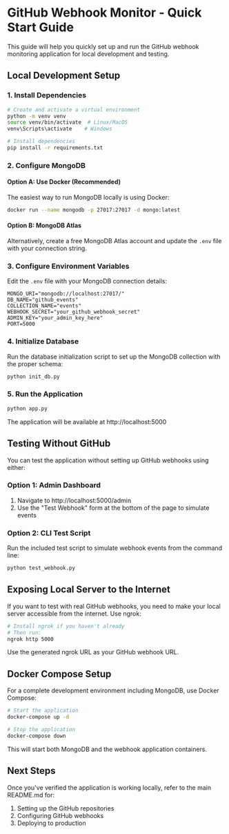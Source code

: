 # GitHub Webhook Monitor - Quick Start Guide

This guide will help you quickly set up and run the GitHub webhook monitoring application for local development and testing.

## Local Development Setup

### 1. Install Dependencies

```bash
# Create and activate a virtual environment
python -m venv venv
source venv/bin/activate  # Linux/MacOS
venv\Scripts\activate    # Windows

# Install dependencies
pip install -r requirements.txt
```

### 2. Configure MongoDB

#### Option A: Use Docker (Recommended)

The easiest way to run MongoDB locally is using Docker:

```bash
docker run --name mongodb -p 27017:27017 -d mongo:latest
```

#### Option B: MongoDB Atlas

Alternatively, create a free MongoDB Atlas account and update the `.env` file with your connection string.

### 3. Configure Environment Variables

Edit the `.env` file with your MongoDB connection details:

```
MONGO_URI="mongodb://localhost:27017/"
DB_NAME="github_events"
COLLECTION_NAME="events"
WEBHOOK_SECRET="your_github_webhook_secret"
ADMIN_KEY="your_admin_key_here"
PORT=5000
```

### 4. Initialize Database

Run the database initialization script to set up the MongoDB collection with the proper schema:

```bash
python init_db.py
```

### 5. Run the Application

```bash
python app.py
```

The application will be available at http://localhost:5000

## Testing Without GitHub

You can test the application without setting up GitHub webhooks using either:

### Option 1: Admin Dashboard

1. Navigate to http://localhost:5000/admin
2. Use the "Test Webhook" form at the bottom of the page to simulate events

### Option 2: CLI Test Script

Run the included test script to simulate webhook events from the command line:

```bash
python test_webhook.py
```

## Exposing Local Server to the Internet

If you want to test with real GitHub webhooks, you need to make your local server accessible from the internet. Use ngrok:

```bash
# Install ngrok if you haven't already
# Then run:
ngrok http 5000
```

Use the generated ngrok URL as your GitHub webhook URL.

## Docker Compose Setup

For a complete development environment including MongoDB, use Docker Compose:

```bash
# Start the application
docker-compose up -d

# Stop the application
docker-compose down
```

This will start both MongoDB and the webhook application containers.

## Next Steps

Once you've verified the application is working locally, refer to the main README.md for:

1. Setting up the GitHub repositories
2. Configuring GitHub webhooks
3. Deploying to production

